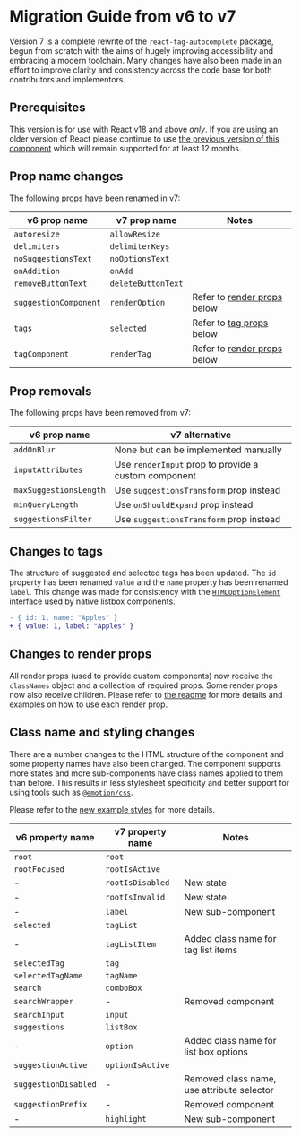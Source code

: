 # Migration Guide from v6 to v7

Version 7 is a complete rewrite of the `react-tag-autocomplete` package, begun from scratch with the aims of hugely improving accessibility and embracing a modern toolchain. Many changes have also been made in an effort to improve clarity and consistency across the code base for both contributors and implementors.

## Prerequisites

This version is for use with React v18 and above _only_. If you are using an older version of React please continue to use [the previous version of this component](https://github.com/i-like-robots/react-tags) which will remain supported for at least 12 months.

## Prop name changes

The following props have been renamed in v7:

| v6 prop name          | v7 prop name       | Notes                                                   |
| --------------------- | ------------------ | ------------------------------------------------------- |
| `autoresize`          | `allowResize`      |                                                         |
| `delimiters`          | `delimiterKeys`    |                                                         |
| `noSuggestionsText`   | `noOptionsText`    |                                                         |
| `onAddition`          | `onAdd`            |                                                         |
| `removeButtonText`    | `deleteButtonText` |                                                         |
| `suggestionComponent` | `renderOption`     | Refer to [render props](#changes-to-render-props) below |
| `tags`                | `selected`         | Refer to [tag props](#changes-to-tags) below            |
| `tagComponent`        | `renderTag`        | Refer to [render props](#changes-to-render-props) below |

## Prop removals

The following props have been removed from v7:

| v6 prop name           | v7 alternative                                       |
| ---------------------- | ---------------------------------------------------- |
| `addOnBlur`            | None but can be implemented manually                 |
| `inputAttributes`      | Use `renderInput` prop to provide a custom component |
| `maxSuggestionsLength` | Use `suggestionsTransform` prop instead              |
| `minQueryLength`       | Use `onShouldExpand` prop instead                    |
| `suggestionsFilter`    | Use `suggestionsTransform` prop instead              |

## Changes to tags

The structure of suggested and selected tags has been updated. The `id` property has been renamed `value` and the `name` property has been renamed `label`. This change was made for consistency with the [`HTMLOptionElement`](https://developer.mozilla.org/en-US/docs/Web/API/HTMLOptionElement) interface used by native listbox components.

```diff
- { id: 1, name: "Apples" }
+ { value: 1, label: "Apples" }
```

## Changes to render props

All render props (used to provide custom components) now receive the `classNames` object and a collection of required props. Some render props now also receive children. Please refer to [the readme](readme.md#props) for more details and examples on how to use each render prop.

## Class name and styling changes

There are a number changes to the HTML structure of the component and some property names have also been changed. The component supports more states and more sub-components have class names applied to them than before. This results in less stylesheet specificity and better support for using tools such as [`@emotion/css`](https://emotion.sh/docs/@emotion/css).

Please refer to the [new example styles](example/src/styles.css) for more details.

| v6 property name     | v7 property name | Notes                                      |
| -------------------- | ---------------- | ------------------------------------------ |
| `root`               | `root`           |                                            |
| `rootFocused`        | `rootIsActive`   |                                            |
| -                    | `rootIsDisabled` | New state                                  |
| -                    | `rootIsInvalid`  | New state                                  |
| -                    | `label`          | New sub-component                          |
| `selected`           | `tagList`        |                                            |
| -                    | `tagListItem`    | Added class name for tag list items        |
| `selectedTag`        | `tag`            |                                            |
| `selectedTagName`    | `tagName`        |                                            |
| `search`             | `comboBox`       |                                            |
| `searchWrapper`      | -                | Removed component                          |
| `searchInput`        | `input`          |                                            |
| `suggestions`        | `listBox`        |                                            |
| -                    | `option`         | Added class name for list box options      |
| `suggestionActive`   | `optionIsActive` |                                            |
| `suggestionDisabled` | -                | Removed class name, use attribute selector |
| `suggestionPrefix`   | -                | Removed component                          |
| -                    | `highlight`      | New sub-component                          |
